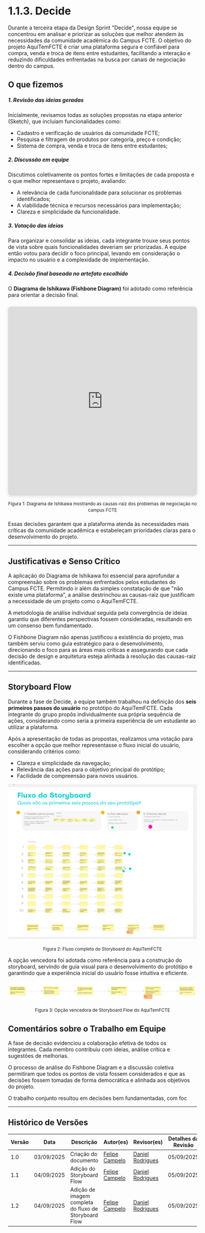 # 1.1.3. Decide

Durante a terceira etapa da Design Sprint "Decide", nossa equipe se concentrou em analisar e priorizar as soluções que melhor atendem às necessidades da comunidade acadêmica do Campus FCTE. O objetivo do projeto AquiTemFCTE é criar uma plataforma segura e confiável para compra, venda e troca de itens entre estudantes, facilitando a interação e reduzindo dificuldades enfrentadas na busca por canais de negociação dentro do campus.

## O que fizemos

##### 1. Revisão das ideias geradas  
Inicialmente, revisamos todas as soluções propostas na etapa anterior (Sketch), que incluíam funcionalidades como:  

- Cadastro e verificação de usuários da comunidade FCTE;  
- Pesquisa e filtragem de produtos por categoria, preço e condição;  
- Sistema de compra, venda e troca de itens entre estudantes;   

##### 2. Discussão em equipe  
Discutimos coletivamente os pontos fortes e limitações de cada proposta e o que melhor representava o projeto, avaliando:  

- A relevância de cada funcionalidade para solucionar os problemas identificados;  
- A viabilidade técnica e recursos necessários para implementação;  
- Clareza e simplicidade da funcionalidade.

##### 3. Votação das ideias  
Para organizar e consolidar as ideias, cada integrante trouxe seus pontos de vista sobre quais funcionalidades deveriam ser priorizadas. A equipe então votou para decidir o foco principal, levando em consideração o impacto no usuário e a complexidade de implementação.

##### 4. Decisão final baseada no artefato escolhido  
O **Diagrama de Ishikawa (Fishbone Diagram)** foi adotado como referência para orientar a decisão final. 

<div style="position: relative; width: 100%; height: 0; padding-top: 100.0000%;
 padding-bottom: 0; box-shadow: 0 2px 8px 0 rgba(63,69,81,0.16); margin-top: 1.6em; margin-bottom: 0.9em; overflow: hidden;
 border-radius: 8px; will-change: transform;">
  <iframe loading="lazy" style="position: absolute; width: 100%; height: 100%; top: 0; left: 0; border: none; padding: 0;margin: 0;"
    src="https://www.canva.com/design/DAGxrmTmKyQ/qqG6JT8aMqrORd5OdtH30Q/view?embed" 
    allowfullscreen="allowfullscreen" allow="fullscreen">
  </iframe>
</div>
<div style="text-align: center; margin-bottom: 1.5em;">
  <small>Figura 1: Diagrama de Ishikawa mostrando as causas-raiz dos problemas de negociação no campus FCTE</small>
</div>

Essas decisões garantem que a plataforma atenda às necessidades mais críticas da comunidade acadêmica e estabeleçam prioridades claras para o desenvolvimento do projeto.

---

## Justificativas e Senso Crítico  
A aplicação do Diagrama de Ishikawa foi essencial para aprofundar a compreensão sobre os problemas enfrentados pelos estudantes do Campus FCTE. Permitindo ir além da simples constatação de que "não existe uma plataforma", a análise destrinchou as causas-raiz que justificam a necessidade de um projeto como o AquiTemFCTE.  

A metodologia de análise individual seguida pela convergência de ideias garantiu que diferentes perspectivas fossem consideradas, resultando em um consenso bem fundamentado.  

O Fishbone Diagram não apenas justificou a existência do projeto, mas também serviu como guia estratégico para o desenvolvimento, direcionando o foco para as áreas mais críticas e assegurando que cada decisão de design e arquitetura esteja alinhada à resolução das causas-raiz identificadas.

---

## Storyboard Flow

Durante a fase de Decide, a equipe também trabalhou na definição dos **seis primeiros passos do usuário** no protótipo do AquiTemFCTE. Cada integrante do grupo propôs individualmente sua própria sequência de ações, considerando como seria a primeira experiência de um estudante ao utilizar a plataforma.

Após a apresentação de todas as propostas, realizamos uma votação para escolher a opção que melhor representasse o fluxo inicial do usuário, considerando critérios como:  

- Clareza e simplicidade da navegação;  
- Relevância das ações para o objetivo principal do protótipo;  
- Facilidade de compreensão para novos usuários.  

![Fluxo Completo do Storyboard](../assets/485914823-4fe3ee4e-a066-48e7-a447-2973840fccc8.png)
<center><small>Figura 2: Fluxo completo do Storyboard do AquiTemFCTE</small></center>

A opção vencedora foi adotada como referência para a construção do storyboard, servindo de guia visual para o desenvolvimento do protótipo e garantindo que a experiência inicial do usuário fosse intuitiva e eficiente.

![AquiTemFCTE - StoryBoard Flow](../assets/AquiTemFCTE_StoryBoardFlow.jpg)
<center><small>Figura 3: Opção vencedora de Storyboard Flow do AquiTemFCTE</small></center>

##  Comentários sobre o Trabalho em Equipe  
A fase de decisão evidenciou a colaboração efetiva de todos os integrantes. Cada membro contribuiu com ideias, análise crítica e sugestões de melhorias.  

O processo de análise do Fishbone Diagram e a discussão coletiva permitiram que todos os pontos de vista fossem considerados e que as decisões fossem tomadas de forma democrática e alinhada aos objetivos do projeto.  

O trabalho conjunto resultou em decisões bem fundamentadas, com foc

---

## Histórico de Versões
| Versão | Data | Descrição | Autor(es) | Revisor(es) | Detalhes da Revisão |
| -- | -- | -- | -- | -- | -- |
| 1.0 | 03/09/2025 | Criação do documento | [Felipe Campelo](https://github.com/felipeacampelo) | [Daniel Rodrigues](https://github.com/DanielRogs) | 05/09/2025 |
| 1.1 | 04/09/2025 | Adição do Storyboard Flow | [Felipe Campelo](https://github.com/felipeacampelo) | [Daniel Rodrigues](https://github.com/DanielRogs) | 05/09/2025 |
| 1.2 | 04/09/2025 | Adição de imagem completa do fluxo de Storyboard Flow | [Felipe Campelo](https://github.com/felipeacampelo) | [Daniel Rodrigues](https://github.com/DanielRogs) | 05/09/2025 |


